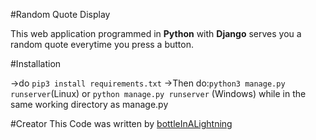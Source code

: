 #Random Quote Display

This web application programmed in **Python** with **Django** serves you a random quote everytime you press a button.


#Installation

->do `pip3 install requirements.txt`
->Then do:`python3 manage.py runserver`(Linux) or `python manage.py runserver` (Windows) while in the same working directory as manage.py

#Creator
This Code was written by [bottleInALightning](https://github.com/bottleInALightning)